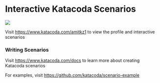# Interactive Katacoda Scenarios

[![](http://shields.katacoda.com/katacoda/amitkz1/count.svg)](https://www.katacoda.com/amitkz1 "Get your profile on Katacoda.com")

Visit https://www.katacoda.com/amitkz1 to view the profile and interactive scenarios

### Writing Scenarios
Visit https://www.katacoda.com/docs to learn more about creating Katacoda scenarios

For examples, visit https://github.com/katacoda/scenario-example
